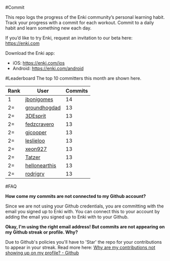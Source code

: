 #Commit

This repo logs the progress of the Enki community’s personal learning habit. Track your progress with a commit for each workout. Commit to a daily habit and learn something new each day.

If you’d like to try Enki, request an invitation to our beta here: https://enki.com

Download the Enki app: 
 - iOS: https://enki.com/ios
 - Android: https://enki.com/android

#Leaderboard
The top 10 committers this month are shown here.

| Rank | User | Commits |
|------|------|---------|
|1|[jbonigomes](https://github.com/jbonigomes)|14|
|2=|[groundhogdad](https://github.com/groundhogdad)|13|
|2=|[3DEsprit](https://github.com/3DEsprit)|13|
|2=|[fedzcravero](https://github.com/fedzcravero)|13|
|2=|[gjcooper](https://github.com/gjcooper)|13|
|2=|[leslieloo](https://github.com/leslieloo)|13|
|2=|[xeon927](https://github.com/xeon927)|13|
|2=|[Tatzer](https://github.com/Tatzer)|13|
|2=|[hellonearthis](https://github.com/hellonearthis)|13|
|2=|[rodrigrv](https://github.com/rodrigrv)|13|

#FAQ

**How come my commits are not connected to my Github account?**

Since we are not using your Github credentials, you are committing with the email you signed up to Enki with. You can connect this to your account by adding the email you signed up to Enki with to your Github.

**Okay, I'm using the right email address! But commits are not appearing on my Github streak or profile. Why?**

Due to Github's policies you'll have to 'Star' the repo for your contributions to appear in your streak. Read more here: [Why are my contributions not showing up on my profile? - Github](https://help.github.com/articles/why-are-my-contributions-not-showing-up-on-my-profile/)
